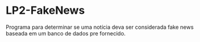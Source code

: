 # LP2-FakeNews
Programa para determinar se uma notícia deva ser considerada fake news baseada em um banco de dados pre fornecido.
